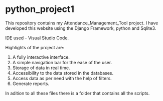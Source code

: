 # python_project1
This repository contains my Attendance_Management_Tool project. I have developed this website using the Django Framework, python and Sqlite3.

IDE used - Visual Studio Code.


   Highlights of the project are:
   1. A fully interactive interface.
   2. A simple navigation bar for the ease of the user.
   3. Storage of data in real time.
   4. Accessibility to the data stored in the databases.
   5. Access data as per need with the help of filters.
   6. Generate reports.


In adition to all these files there is a folder that contains all the scripts.
